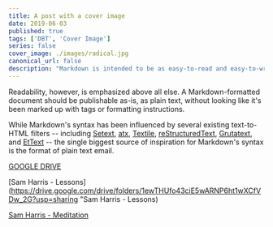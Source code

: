 ```yaml
---
title: A post with a cover image
date: 2019-06-03
published: true
tags: ['DBT', 'Cover Image']
series: false
cover_image: ./images/radical.jpg
canonical_url: false
description: "Markdown is intended to be as easy-to-read and easy-to-write as is feasible. Readability, however, is emphasized above all else. A Markdown-formatted document should be publishable as-is, as plain text, without looking like it's been marked up with tags or formatting instructions."
---
```


Readability, however, is emphasized above all else. A Markdown-formatted
document should be publishable as-is, as plain text, without looking
like it's been marked up with tags or formatting instructions. 

While Markdown's syntax has been influenced by several existing text-to-HTML filters -- including [Setext](http://docutils.sourceforge.net/mirror/setext.html), [atx](http://www.aaronsw.com/2002/atx/), [Textile](http://textism.com/tools/textile/), [reStructuredText](http://docutils.sourceforge.net/rst.html),
[Grutatext](http://www.triptico.com/software/grutatxt.html), and [EtText](http://ettext.taint.org/doc/) -- the single biggest source of
inspiration for Markdown's syntax is the format of plain text email.

[GOOGLE DRIVE](https://drive.google.com/drive/folders/1bpHUdZujRHkAIjNTC1k7nYgVTUC0iSHQ?usp=sharing "Google Drive")

[Sam Harris - Lessons](https://drive.google.com/drive/folders/1ewTHUfo43ciE5wARNP6ht1wXCfVDw_2G?usp=sharing "Sam Harris - Lessons)

[Sam Harris - Meditation](https://drive.google.com/drive/folders/1gqrujjQ2kC7KGxdHbhKqF8HFMVj5CSgS?usp=sharing "Sam Harris - Meditation")
